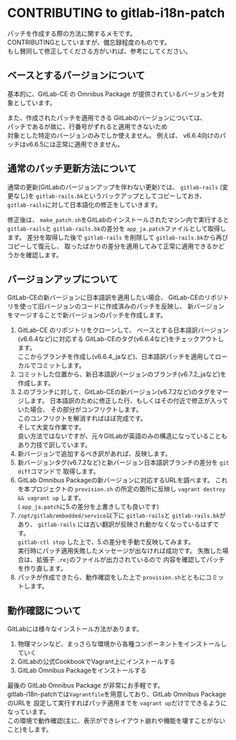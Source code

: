 CONTRIBUTING to gitlab-i18n-patch
=================================

パッチを作成する際の方法に関するメモです。  
CONTRIBUTINGとしていますが、備忘録程度のものです。  
もし賛同して修正してくださる方がいれば、参考にしてください。

## ベースとするバージョンについて

基本的に、GitLab-CE の Omnibus Package が提供されているバージョンを対象としています。  

また、作成されたパッチを適用できる GitLabのバージョンについては、  
パッチであるが故に、行番号がずれると適用できないため  
対象とした特定のバージョンのみでしか使えません。
例えば、 v6.6.4向けのパッチはv6.6.5には正常に適用できません。

## 通常のパッチ更新方法について

通常の更新(GitLabのバージョンアップを伴わない更新)では、
`gitlab-rails` (変更なし)を `gitlab-rails.bk`というバックアップとしてコピーしておき、
`gitlab-rails`に対して日本語化の修正をしていきます。  

修正後は、 `make_patch.sh`をGitLabのインストールされたマシン内で実行すると
`gitlab-rails`と `gitlab-rails.bk`の差分を `app_ja.patch`ファイルとして取得します。
差分を取得した後で `gitlab-rails` を削除して `gitlab-rails.bk`から再びコピーして復元し、
取ったばかりの差分を適用してみて正常に適用できるかどうかを確認します。

## バージョンアップについて

GitLab-CEの新バージョンに日本語訳を適用したい場合、
GitLab-CEのリポジトリを使って旧バージョンのコードに作成済みのパッチを反映し、
新バージョンをマージすることで新バージョンのパッチを作成します。

1. GitLab-CE のリポジトリをクローンして、
   ベースとする日本語訳バージョン(v6.6.4など)に対応する
   GitLab-CEのタグ(v6.6.4など)をチェックアウトします。  
   ここからブランチを作成し(v6.6.4_jaなど)、日本語訳パッチを適用してローカルでコミットします。
2. コミットした位置から、新日本語訳バージョンのブランチ(v6.7.2_jaなど)を作成します。
3. 2.のブランチに対して、GitLab-CEの新バージョン(v6.7.2など)のタグをマージします。
   日本語訳のために修正した行、もしくはその付近で修正が入っていた場合、
   その部分がコンフリクトします。  
   このコンフリクトを解消すればほぼ完成です。  
   そして大変な作業です。  
   良い方法ではないですが、元々GitLabが英語のみの構造になっていることもあり力技で訳しています。
4. 新バージョンで追加するべき訳があれば、反映します。
5. 新バージョンタグ(v6.7.2など)と新バージョン日本語訳ブランチの差分を `git diff`コマンドで
   取得します。
6. GitLab Omnibus Packageの新バージョンに対応するURLを調べます。
   これを本プロジェクトの `provision.sh` の所定の箇所に反映し
   `vagrant destroy && vagrant up` します。  
   ( `app_ja.patch`に5.の差分を上書きしても良いです)
7. `/opt/gitlab/embedded/service`以下に `gitlab-rails`と `gitlab-rails.bk`が
   あり、 `gitlab-rails` には古い翻訳が反映され動かなくなっているはずです。  
   `gitlab-ctl stop` した上で、5.の差分を手動で反映してみます。  
   実行時にパッチ適用失敗したメッセージが出なければ成功です。
   失敗した場合は、拡張子 `.rej`のファイルが出力されているので
   内容を確認してパッチを作り直します。
8. パッチが作成できたら、動作確認をした上で `provision.sh`とともにコミットします。

## 動作確認について

GitLabには様々なインストール方法があります。

1. 物理マシンなど、まっさらな環境から各種コンポーネントをインストールしていく
2. GitLabの公式CookbookでVagrant上にインストールする
3. GitLab Omnibus Packageをインストールする

最後の GitLab Omnibus Package が非常にお手軽です。  
gitlab-i18n-patchでは`Vagrantfile`を用意しており、GitLab Omnibus Package のURLを
設定して実行すればパッチ適用までを `vagrant up`だけでできるようになっています。  
この環境で動作確認(主に、表示ができレイアウト崩れや機能を壊すことがないこと)をします。
